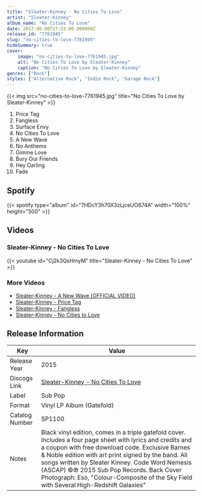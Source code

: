 ```yaml
---
title: "Sleater-Kinney - No Cities To Love"
artist: "Sleater-Kinney"
album_name: "No Cities To Love"
date: 2017-06-08T17:53:00.000000Z
release_id: "7761945"
slug: "no-cities-to-love-7761945"
hideSummary: true
cover:
    image: "no-cities-to-love-7761945.jpg"
    alt: "No Cities To Love by Sleater-Kinney"
    caption: "No Cities To Love by Sleater-Kinney"
genres: ["Rock"]
styles: ["Alternative Rock", "Indie Rock", "Garage Rock"]
---
```


{{< img src="no-cities-to-love-7761945.jpg" title="No Cities To Love by Sleater-Kinney" >}}

<!-- section break -->

1. Price Tag
2. Fangless
3. Surface Envy
4. No Cities To Love
5. A New Wave
6. No Anthems
7. Gimme Love
8. Bury Our Friends
9. Hey Darling
10. Fade

<!-- section break -->


## Spotify
{{< spotify type="album" id="7HDcY3h70X3zLjceUO874A" width="100%" height="500" >}}



## Videos
### Sleater-Kinney - No Cities To Love
{{< youtube id="Cj2k3QsHmyM" title="Sleater-Kinney - No Cities To Love" >}}<br>

### More Videos

- [Sleater-Kinney - A New Wave [OFFICIAL VIDEO]](https://www.youtube.com/watch?v=Kc1htX3q-F0)
- [Sleater-Kinney - Price Tag](https://www.youtube.com/watch?v=TWc6knXULsw)
- [Sleater-Kinney - Fangless](https://www.youtube.com/watch?v=kV5ezv1yg0c)
- [Sleater-Kinney - No Cities to Love](https://www.youtube.com/watch?v=_jiX-Svw7KQ)


## Release Information
|  Key           | Value                                                |
| ---------------| ---------------------------------------------------- |
| Release Year   | 2015                                   |
| Discogs Link   | [Sleater-Kinney - No Cities To Love](https://www.discogs.com/release/7761945-Sleater-Kinney-No-Cities-To-Love) |
| Label          | Sub Pop |
| Format         | Vinyl LP Album (Gatefold) |
| Catalog Number | SP1100 |
| Notes | Black vinyl edition, comes in a triple gatefold cover.    Includes a four page sheet with lyrics and credits and a coupon with free download code.   Exclusive Barnes & Noble edition with art print signed by the band.     All songs written by Sleater Kinney.  Code Word Nemesis (ASCAP)    ©℗ 2015 Sub Pop Records.    Back Cover Photograph: Eso, "Colour-Composite of the Sky Field with Several High-Redshift Galaxies"   |